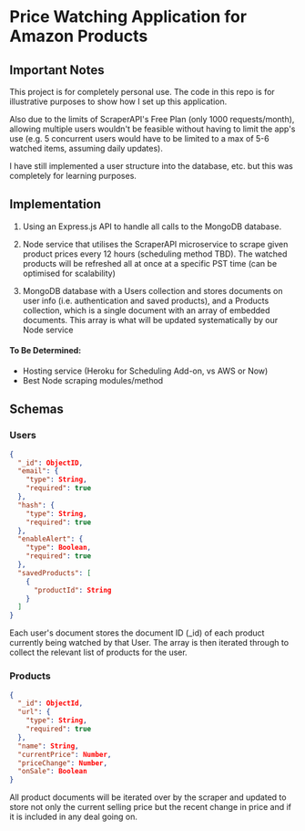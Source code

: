 # Price Watching Application for Amazon Products

## Important Notes

This project is for completely personal use. The code in this repo is for illustrative purposes to show how I set up this application.

Also due to the limits of ScraperAPI's Free Plan (only 1000 requests/month), allowing multiple users wouldn't be feasible without
having to limit the app's use (e.g. 5 concurrent users would have to be limited to a max of 5-6 watched items, assuming daily updates).

I have still implemented a user structure into the database, etc. but this was completely for learning purposes.

## Implementation

1. Using an Express.js API to handle all calls to the MongoDB database.

2. Node service that utilises the ScraperAPI microservice to scrape given product prices every 12 hours (scheduling method TBD).
   The watched products will be refreshed all at once at a specific PST time (can be optimised for scalability)

3. MongoDB database with a Users collection and stores documents on user info (i.e. authentication and saved products),
   and a Products collection, which is a single document with an array of embedded documents. This array is what will be
   updated systematically by our Node service

#### To Be Determined:

- Hosting service (Heroku for Scheduling Add-on, vs AWS or Now)
- Best Node scraping modules/method

## Schemas

### Users

```json
{
  "_id": ObjectID,
  "email": {
    "type": String,
    "required": true
  },
  "hash": {
    "type": String,
    "required": true
  },
  "enableAlert": {
    "type": Boolean,
    "required": true
  },
  "savedProducts": [
    {
      "productId": String
    }
  ]
}
```

Each user's document stores the document ID (\_id) of each product currently being watched by that User. The array is then iterated through to collect the
relevant list of products for the user.

### Products

```json
{
  "_id": ObjectId,
  "url": {
    "type": String,
    "required": true
  },
  "name": String,
  "currentPrice": Number,
  "priceChange": Number,
  "onSale": Boolean
}
```

All product documents will be iterated over by the scraper and updated to store not only the current selling price but the recent change in price and if
it is included in any deal going on.
